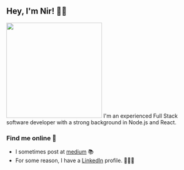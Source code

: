 ## Hey, I'm Nir! 👋🏼

<img src="https://raw.githubusercontent.com/coderjojo/coderjojo/master/img/github.gif" width="250" />
 I'm an experienced Full Stack software developer with a strong background in Node.js and React.  
 

### Find me online 🦪

* I sometimes post at [medium](https://medium.com/@nirsky) 📚
* For some reason, I have a [LinkedIn](https://www.linkedin.com/in/nir-hadassi/) profile. 🧑🏽‍💼
<!--
**nirsky/nirsky** is a ✨ _special_ ✨ repository because its `README.md` (this file) appears on your GitHub profile.

Here are some ideas to get you started:

- 🔭 I’m currently working on ...
- 🌱 I’m currently learning ...
- 👯 I’m looking to collaborate on ...
- 🤔 I’m looking for help with ...
- 💬 Ask me about ...
- 📫 How to reach me: ...
- 😄 Pronouns: ...
- ⚡ Fun fact: ...
-->

